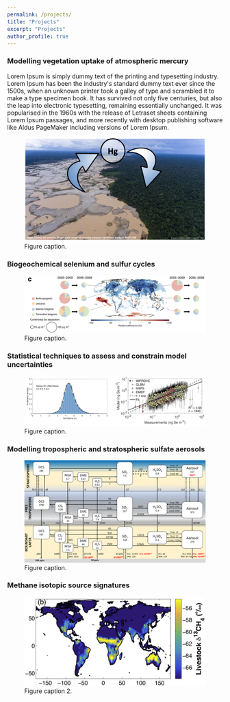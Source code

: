 ```yaml
---
permalink: /projects/
title: "Projects"
excerpt: "Projects"
author_profile: true
---
```


### Modelling vegetation uptake of atmospheric mercury
Lorem Ipsum is simply dummy text of the printing and typesetting industry. Lorem Ipsum has been the industry's standard dummy text ever since the 1500s, when an unknown printer took a galley of type and scrambled it to make a type specimen book. It has survived not only five centuries, but also the leap into electronic typesetting, remaining essentially unchanged. It was popularised in the 1960s with the release of Letraset sheets containing Lorem Ipsum passages, and more recently with desktop publishing software like Aldus PageMaker including versions of Lorem Ipsum.
<figure>
    <img src="/images/mercury_vegetation.png"
         alt="alt">
    <figcaption>Figure caption.</figcaption>
</figure>



### Biogeochemical selenium and sulfur cycles
<figure>
    <img src="/images/img_Se_dep.png"
         alt="alt">
    <figcaption>Figure caption.</figcaption>
</figure>


### Statistical techniques to assess and constrain model uncertainties
<figure>
    <img src="/images/combined_stats.png"
         alt="alt">
    <figcaption>Figure caption.</figcaption>
</figure>

### Modelling tropospheric and stratospheric sulfate aerosols
<figure>
    <img src="/images/sulfur_cycle.png"
         alt="alt">
    <figcaption>Figure caption.</figcaption>
</figure>


### Methane isotopic source signatures
<figure>
    <img src="/images/methane_signature.png"
         alt="alt">
    <figcaption>Figure caption 2.</figcaption>
</figure>
